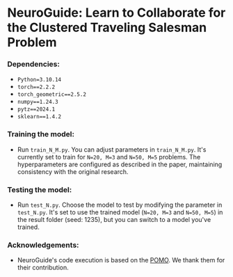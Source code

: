 # **NeuroGuide: Learn to Collaborate for the Clustered Traveling Salesman Problem**

### **Dependencies:**

- `Python=3.10.14`
- `torch==2.2.2`
- `torch_geometric==2.5.2`
- `numpy==1.24.3`
- `pytz==2024.1`
- `sklearn==1.4.2`

### **Training the model:**
- Run `train_N_M.py`. You can adjust parameters in `train_N_M.py`. It's currently set to train for `N=20, M=3` and `N=50, M=5` problems. The hyperparameters are configured as described in the paper, maintaining consistency with the original research.

### **Testing the model:**
- Run `test_N.py`. Choose the model to test by modifying the parameter in `test_N.py`. It's set to use the trained model (`N=20, M=3` and `N=50, M=5`) in the result folder (seed: 1235), but you can switch to a model you've trained.

### **Acknowledgements:**
- NeuroGuide's code execution is based on the [POMO](https://github.com/yd-kwon/POMO). We thank them for their contribution.
